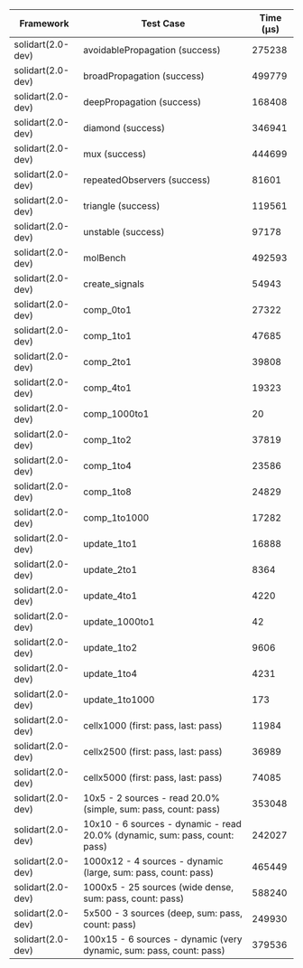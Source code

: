 | Framework | Test Case | Time (μs) |
| --- | --- | --- |
| solidart(2.0-dev) | avoidablePropagation (success) | 275238 |
| solidart(2.0-dev) | broadPropagation (success) | 499779 |
| solidart(2.0-dev) | deepPropagation (success) | 168408 |
| solidart(2.0-dev) | diamond (success) | 346941 |
| solidart(2.0-dev) | mux (success) | 444699 |
| solidart(2.0-dev) | repeatedObservers (success) | 81601 |
| solidart(2.0-dev) | triangle (success) | 119561 |
| solidart(2.0-dev) | unstable (success) | 97178 |
| solidart(2.0-dev) | molBench | 492593 |
| solidart(2.0-dev) | create_signals | 54943 |
| solidart(2.0-dev) | comp_0to1 | 27322 |
| solidart(2.0-dev) | comp_1to1 | 47685 |
| solidart(2.0-dev) | comp_2to1 | 39808 |
| solidart(2.0-dev) | comp_4to1 | 19323 |
| solidart(2.0-dev) | comp_1000to1 | 20 |
| solidart(2.0-dev) | comp_1to2 | 37819 |
| solidart(2.0-dev) | comp_1to4 | 23586 |
| solidart(2.0-dev) | comp_1to8 | 24829 |
| solidart(2.0-dev) | comp_1to1000 | 17282 |
| solidart(2.0-dev) | update_1to1 | 16888 |
| solidart(2.0-dev) | update_2to1 | 8364 |
| solidart(2.0-dev) | update_4to1 | 4220 |
| solidart(2.0-dev) | update_1000to1 | 42 |
| solidart(2.0-dev) | update_1to2 | 9606 |
| solidart(2.0-dev) | update_1to4 | 4231 |
| solidart(2.0-dev) | update_1to1000 | 173 |
| solidart(2.0-dev) | cellx1000 (first: pass, last: pass) | 11984 |
| solidart(2.0-dev) | cellx2500 (first: pass, last: pass) | 36989 |
| solidart(2.0-dev) | cellx5000 (first: pass, last: pass) | 74085 |
| solidart(2.0-dev) | 10x5 - 2 sources - read 20.0% (simple, sum: pass, count: pass) | 353048 |
| solidart(2.0-dev) | 10x10 - 6 sources - dynamic - read 20.0% (dynamic, sum: pass, count: pass) | 242027 |
| solidart(2.0-dev) | 1000x12 - 4 sources - dynamic (large, sum: pass, count: pass) | 465449 |
| solidart(2.0-dev) | 1000x5 - 25 sources (wide dense, sum: pass, count: pass) | 588240 |
| solidart(2.0-dev) | 5x500 - 3 sources (deep, sum: pass, count: pass) | 249930 |
| solidart(2.0-dev) | 100x15 - 6 sources - dynamic (very dynamic, sum: pass, count: pass) | 379536 |
